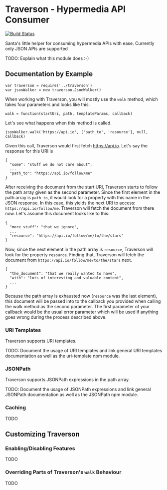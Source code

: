 Traverson - Hypermedia API Consumer
============================
[![Build
Status](https://travis-ci.org/basti1302/traverson.png?branch=master)](https://travis-ci.org/basti1302/traverson)

Santa's little helper for consuming hypermedia APIs with ease. Currently only JSON APIs are supported

TODO: Explain what this module does :-)

Documentation by Example
------------------------

    var traverson = require('../traverson')
    var jsonWalker = new traverson.JsonWalker()

When working with Traverson, you will mostly use the `walk` method, which takes four parameters and looks like this:

    walk = function(startUri, path, templateParams, callback)

Let's see what happens when this method is called.

    jsonWalker.walk('https://api.io', ['path_to', 'resource'], null, callback)

Given this call, Traverson would first fetch https://api.io. Let's say the response for this URI is

    {
      "some": "stuff we do not care about",
      ...
      "path_to": "https://api.io/follow/me"
    }

After receiving the document from the start URI, Traverson starts to follow the path array given as the second parameter. Since the first element in the path array is `path_to`, it would look for a property with this name in the JSON response. In this case, this yields the next URI to access: `https://api.io/follow/me`. Traverson will fetch the document from there now. Let's assume this document looks like to this:

    {
      "more_stuff": "that we ignore",
      ...
      "resource": "https://api.io/follow/me/to/the/stars"
    }

Now, since the next element in the path array is `resource`, Traverson will look for the property `resource`. Finding that, Traverson will fetch the document from `https://api.io/follow/me/to/the/stars` next.

    {
      "the_document": "that we really wanted to have",
      "with": "lots of interesting and valuable content",
      ...
    }

Because the path array is exhausted now (`resource` was the last element), this document will be passed into to the callback you provided when calling the walk method as the second parameter. The first parameter of your callback would be the usual error parameter which will be used if anything goes wrong during the process described above.

### URI Templates

Traverson supports URI templates.

TODO: Document the usage of URI templates and link general URI templates documentation as well as the uri-template npm module.

### JSONPath

Traverson supports JSONPath expressions in the path array.

TODO: Document the usage of JSONPath expressions and link general JSONPath documentation as well as the JSONPath npm module.

### Caching

TODO

Customizing Traverson
---------------------

### Enabling/Disabling Features

TODO

### Overriding Parts of Traverson's `walk` Behaviour

TODO
